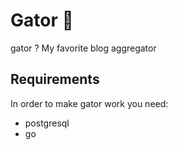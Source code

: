 # Gator 🐊 

gator ? My favorite blog aggregator

## Requirements

In order to make gator work you need:

- postgresql
- go
